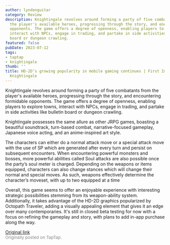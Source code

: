 ```yaml
---
author: lyndonguitar
category: Review
description: Knightingale revolves around forming a party of five combatants from
  the player's available heroes, progressing through the story, and encountering formidable
  opponents. The game offers a degree of openness, enabling players to explore towns,
  interact with NPCs, engage in trading, and partake in side activities like bulletin
  board or dungeon crawling.
featured: false
pubDate: 2023-07-12
tags:
- taptap
- knightingale
thumb: ''
title: HD-2D’s growing popularity in mobile gaming continues | First Impressions -
  Knightingale
---
```


Knightingale revolves around forming a party of five combatants from the player's available heroes, progressing through the story, and encountering formidable opponents. The game offers a degree of openness, enabling players to explore towns, interact with NPCs, engage in trading, and partake in side activities like bulletin board or dungeon crawling.

Knightingale possesses the same allure as other JRPG games, boasting a beautiful soundtrack, turn-based combat, narrative-focused gameplay, Japanese voice acting, and an anime-inspired art style.

The characters can either do a normal attack move or a special attack move with the use of SP which are generated after every turn and persist on subsequent encounters. When encountering powerful monsters and bosses, more powerful abilities called Soul attacks are also possible once the party’s soul meter is charged.  Depending on the weapons or items equipped, characters can also change stances which will change their normal and special moves. As such, weapons effectively determine the character’s moveset, with up to two equipped at a time

Overall, this game seems to offer an enjoyable experience with interesting strategic possibilities stemming from its weapon-ability system. Additionally, it takes advantage of the HD-2D graphics popularized by Octopath Traveler, adding a visually appealing element that gives it an edge over many contemporaries. It's still in closed beta testing for now with a focus on refining the gameplay and story, with plans to add in-app purchase along the way.

[Original link](https://m.taptap.io/post/5989629?share_id=6eb59220ec53&utm_medium=share&utm_source=discord)<br><span style="font-size: 0.95em; color: #888;">Originally posted on TapTap.</span>